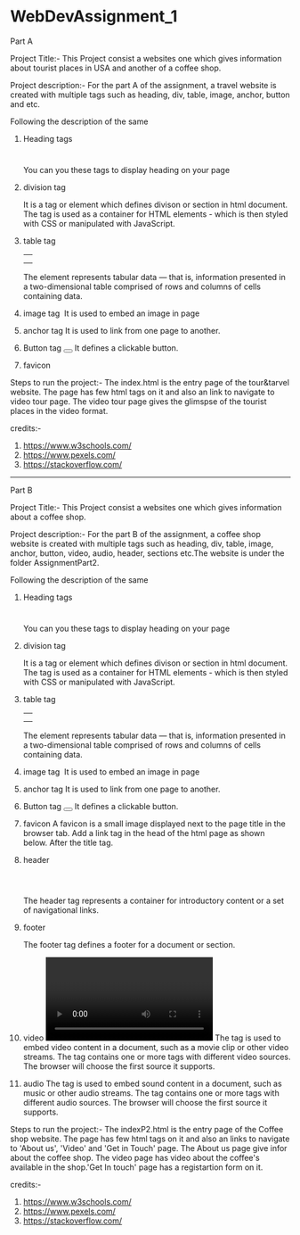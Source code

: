 # WebDevAssignment_1
 
Part A

Project Title:- This Project consist a websites one which gives information about tourist places in USA and another of a coffee shop.

Project description:- For the part A of the assignment, a travel website is created with multiple tags such as heading, div, table, image, anchor, button and etc.

Following the description of the same

1) Heading tags <h1></h1>
You can you these tags to display heading on your page

2) division tag <div></div>
It is a tag or element which defines divison or section in html document. The tag is used as a container for HTML elements - which is then styled with CSS or manipulated with JavaScript.

3) table tag <table><th></th><tr><td></td></tr></table>
The element represents tabular data — that is, information presented in a two-dimensional table comprised of rows and columns of cells containing data.

4) image tag <img></img>
It is used to embed an image in page

5) anchor tag <a></a>
It is used to link from one page to another.

6) Button tag <button></button>
It defines a clickable button.

7) favicon

Steps to run the project:- The index.html is the entry page of the tour&tarvel website. The page has few html tags on it and also an link to navigate to video tour page. The video tour page gives the glimspse of the tourist places in the video format.

credits:- 
1) https://www.w3schools.com/
2) https://www.pexels.com/
3) https://stackoverflow.com/

-------------------------------------------------------------------------------------------------------------------

Part B

Project Title:- This Project consist a websites one which gives information about a coffee shop.

Project description:- For the part B of the assignment, a coffee shop website is created with multiple tags such as heading, div, table, image, anchor, button, video, audio, header, sections etc.The website is under the folder AssignmentPart2.

Following the description of the same

1) Heading tags <h1></h1>
You can you these tags to display heading on your page

2) division tag <div></div>
It is a tag or element which defines divison or section in html document. The tag is used as a container for HTML elements - which is then styled with CSS or manipulated with JavaScript.

3) table tag <table><th></th><tr><td></td></tr></table>
The element represents tabular data — that is, information presented in a two-dimensional table comprised of rows and columns of cells containing data.

4) image tag <img></img>
It is used to embed an image in page

5) anchor tag <a></a>
It is used to link from one page to another.

6) Button tag <button></button>
It defines a clickable button.

7) favicon
A favicon is a small image displayed next to the page title in the browser tab. Add a link tag in the head of the html page as shown below. After the title tag.
<link rel="icon" type="image/x-icon" href="/images/favicon.ico">

8) header <header></header>
The header tag represents a container for introductory content or a set of navigational links.

9) footer <footer></footer>
The footer tag defines a footer for a document or section.

10) video <video></video>
The tag is used to embed video content in a document, such as a movie clip or other video streams.
The tag contains one or more <source> tags with different video sources. The browser will choose the first source it supports.

11) audio <audio></audio>
The tag is used to embed sound content in a document, such as music or other audio streams.
The tag contains one or more <source> tags with different audio sources. The browser will choose the first source it supports.


Steps to run the project:- The indexP2.html is the entry page of the Coffee shop website. The page has few html tags on it and also an links to navigate to 'About us', 'Video' and 'Get in Touch' page. The About us page give infor about the coffee shop. The video page has video about the coffee's available in the shop.'Get In touch' page has a registartion form on it.

credits:- 
1) https://www.w3schools.com/
2) https://www.pexels.com/
3) https://stackoverflow.com/